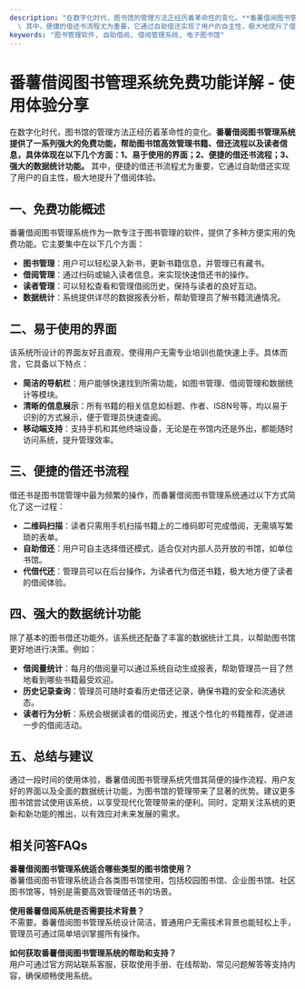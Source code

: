 ```yaml
---
description: "在数字化时代，图书馆的管理方法正经历着革命性的变化。**番薯借阅图书管理系统提供了一系列强大的免费功能，帮助图书馆高效管理书籍、借还流程以及读者信息，具体体现在以下几个方面：1、易于使用的界面；2、便捷的借还书流程；3、强大的数据统计功能。**\
  \ 其中，便捷的借还书流程尤为重要，它通过自助借还实现了用户的自主性，极大地提升了借阅体验。"
keywords: "图书管理软件, 自助借阅, 借阅管理系统, 电子图书馆"
---
```

# 番薯借阅图书管理系统免费功能详解 - 使用体验分享

在数字化时代，图书馆的管理方法正经历着革命性的变化。**番薯借阅图书管理系统提供了一系列强大的免费功能，帮助图书馆高效管理书籍、借还流程以及读者信息，具体体现在以下几个方面：1、易于使用的界面；2、便捷的借还书流程；3、强大的数据统计功能。** 其中，便捷的借还书流程尤为重要，它通过自助借还实现了用户的自主性，极大地提升了借阅体验。

## 一、免费功能概述

番薯借阅图书管理系统作为一款专注于图书管理的软件，提供了多种方便实用的免费功能。它主要集中在以下几个方面：

- **图书管理**：用户可以轻松录入新书，更新书籍信息，并管理已有藏书。
- **借阅管理**：通过扫码或输入读者信息，来实现快速借还书的操作。
- **读者管理**：可以轻松查看和管理借阅历史，保持与读者的良好互动。
- **数据统计**：系统提供详尽的数据报表分析，帮助管理员了解书籍流通情况。

## 二、易于使用的界面

该系统所设计的界面友好且直观，使得用户无需专业培训也能快速上手。具体而言，它具备以下特点：

- **简洁的导航栏**：用户能够快速找到所需功能，如图书管理、借阅管理和数据统计等模块。
- **清晰的信息展示**：所有书籍的相关信息如标题、作者、ISBN号等，均以易于识别的方式展示，便于管理员快速查阅。
- **移动端支持**：支持手机和其他终端设备，无论是在书馆内还是外出，都能随时访问系统，提升管理效率。

## 三、便捷的借还书流程

借还书是图书馆管理中最为频繁的操作，而番薯借阅图书管理系统通过以下方式简化了这一过程：

- **二维码扫描**：读者只需用手机扫描书籍上的二维码即可完成借阅，无需填写繁琐的表单。
- **自助借还**：用户可自主选择借还模式，适合仅对内部人员开放的书馆，如单位书馆。
- **代借代还**：管理员可以在后台操作，为读者代为借还书籍，极大地方便了读者的借阅体验。

## 四、强大的数据统计功能

除了基本的图书借还功能外，该系统还配备了丰富的数据统计工具，以帮助图书馆更好地进行决策。例如：

- **借阅量统计**：每月的借阅量可以通过系统自动生成报表，帮助管理员一目了然地看到哪些书籍最受欢迎。
- **历史记录查询**：管理员可随时查看历史借还记录，确保书籍的安全和流通状态。
- **读者行为分析**：系统会根据读者的借阅历史，推送个性化的书籍推荐，促进进一步的借阅活动。

## 五、总结与建议

通过一段时间的使用体验，番薯借阅图书管理系统凭借其简便的操作流程、用户友好的界面以及全面的数据统计功能，为图书馆的管理带来了显著的优势。建议更多图书馆尝试使用该系统，以享受现代化管理带来的便利。同时，定期关注系统的更新和新功能的推出，以有效应对未来发展的需求。

## 相关问答FAQs

**番薯借阅图书管理系统适合哪些类型的图书馆使用？**  
番薯借阅图书管理系统适合各类图书馆使用，包括校园图书馆、企业图书馆、社区图书馆等，特别是需要高效管理借还书的场景。

**使用番薯借阅系统是否需要技术背景？**  
不需要。番薯借阅图书管理系统设计简洁，普通用户无需技术背景也能轻松上手，管理员可通过简单培训掌握所有操作。

**如何获取番薯借阅图书管理系统的帮助和支持？**  
用户可通过官方网站联系客服，获取使用手册、在线帮助、常见问题解答等支持内容，确保顺畅使用系统。
